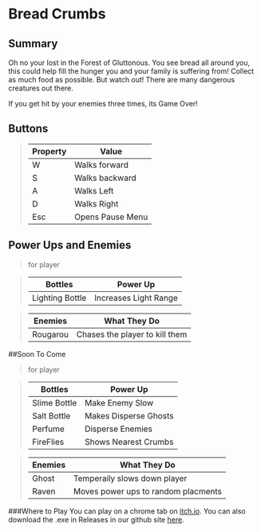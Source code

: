 # Bread Crumbs

## Summary
Oh no your lost in the Forest of Gluttonous. You see bread all around you, this could help fill the hunger you and your family is suffering from! 
Collect as much food as possible. But watch out! There are  many dangerous creatures out there. 

If you get hit by your enemies three times, its Game Over! 

## Buttons
> **Property**  | **Value**
> ---------------|--------------------------------
> W            | Walks forward
> S             | Walks backward
> A             | Walks Left
> D             | Walks Right
>Esc          | Opens Pause Menu

## Power Ups and Enemies

>for player

> **Bottles**  | **Power Up**
> -------------------------|--------------------------------
> Lighting Bottle | Increases Light Range

> **Enemies**  | **What They Do**
> -------------------------|--------------------------------
> Rougarou | Chases the player to kill them

##Soon To Come

>for player

> **Bottles**  | **Power Up**
> -------------------------|--------------------------------
> Slime Bottle | Make Enemy Slow
> Salt Bottle | Makes Disperse Ghosts
> Perfume | Disperse Enemies
> FireFlies | Shows Nearest Crumbs

> **Enemies**  | **What They Do**
> -------------------------|--------------------------------
> Ghost | Temperaily slows down player
> Raven | Moves power ups to random placments

###Where to Play
You can play on a chrome tab on [itch.io][itchio].
You can also download the .exe in Releases in our github site [here][github.exe].

[itchio]:https://itch.io/
[github.exe]:https://github.com/NicholasPhJordan/BreadCrumbs/releases
